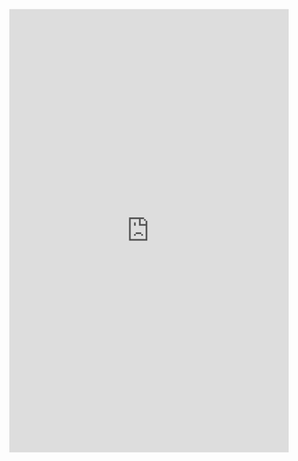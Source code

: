 <iframe class="repl" width="100%" height="800px" frameborder="0" src="https://repl.it/@azablan/threeIncreasing?lite=true"></iframe>
